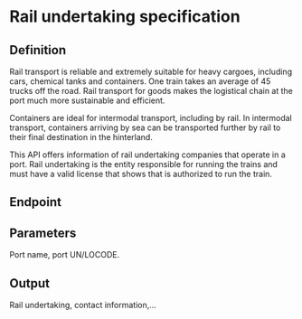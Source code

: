 # Rail undertaking specification

## Definition
Rail transport is reliable and extremely suitable for heavy cargoes, including cars, chemical tanks and containers. One train takes an average of 45 trucks off the road. Rail transport for goods makes the logistical chain at the port much more sustainable and efficient. 

Containers are ideal for intermodal transport, including by rail. In intermodal transport, containers arriving by sea can be transported further by rail to their final destination in the hinterland.

This API offers information of rail undertaking companies that operate in a port. Rail undertaking is the entity responsible for running the trains and must have a valid license that shows that is authorized to run the train. 

## Endpoint
## Parameters
Port name, port UN/LOCODE.

## Output 
Rail undertaking, contact information,...